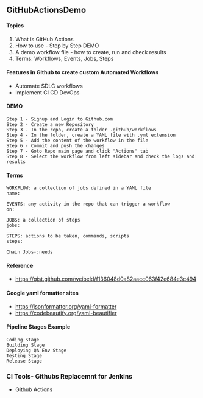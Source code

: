 ## GitHubActionsDemo
#### Topics
1. What is GitHub Actions
2. How to use - Step by Step DEMO
3. A demo workflow file - how to create, run and check results
4. Terms: Workflows, Events, Jobs, Steps

#### Features in Github to create custom Automated Workflows
- Automate SDLC workflows
- Implement CI CD DevOps

#### DEMO
```
Step 1 - Signup and Login to Github.com
Step 2 - Create a new Repository
Step 3 - In the repo, create a folder .github/workflows
Step 4 - In the folder, create a YAML file with .yml extension
Step 5 - Add the content of the workflow in the file
Step 6 - Commit and push the changes
Step 7 - Goto Repo main page and click "Actions" tab
Step 8 - Select the workflow from left sidebar and check the logs and results
```

#### Terms
  ```
  WORKFLOW: a collection of jobs defined in a YAML file
  name:

  EVENTS: any activity in the repo that can trigger a workflow
  on:

  JOBS: a collection of steps
  jobs:

  STEPS: actions to be taken, commands, scripts
  steps:

  Chain Jobs-:needs
 ```

#### Reference
- https://gist.github.com/weibeld/f136048d0a82aacc063f42e684e3c494

#### Google yaml formatter sites
- https://jsonformatter.org/yaml-formatter
- https://codebeautify.org/yaml-beautifier

#### Pipeline Stages Example
```
Coding Stage
Building Stage
Deploying QA Env Stage
Testing Stage
Release Stage
```
### CI Tools- Githubs Replacemnt for Jenkins
* Github Actions
